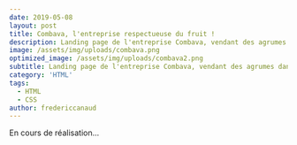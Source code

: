 ```yaml
---
date: 2019-05-08
layout: post
title: Combava, l'entreprise respectueuse du fruit !
description: Landing page de l'entreprise Combava, vendant des agrumes dans le sud de la France
image: /assets/img/uploads/combava.png
optimized_image: /assets/img/uploads/combava2.png
subtitle: Landing page de l'entreprise Combava, vendant des agrumes dans le sud de la France
category: 'HTML'
tags:
  - HTML
  - CSS
author: fredericcanaud
---
```


En cours de réalisation...
